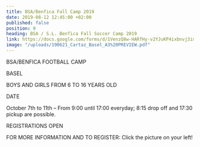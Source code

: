 ```yaml
---
title: BSA/Benfica Fall Camp 2019
date: 2019-08-12 12:45:00 +02:00
published: false
position: 9
heading: BSA / S.L. Benfica Fall Soccer Camp 2019
link: https://docs.google.com/forms/d/1VenzQ8w-HARfHy-v2YJuKP4ixbnvj3imakx2-GdQl8k/edit
image: "/uploads/190621_Cartaz_Basel_A3%20PREVIEW.pdf"
---
```


BSA/BENFICA FOOTBALL CAMP

BASEL

BOYS AND GIRLS FROM 6 TO 16 YEARS OLD

DATE

October 7th to 11th – From 9:00 until 17:00 everyday; 8:15 drop off and 17:30 pickup are possible.

REGISTRATIONS OPEN

FOR MORE INFORMATION AND TO REGISTER:
Click the picture on your left!